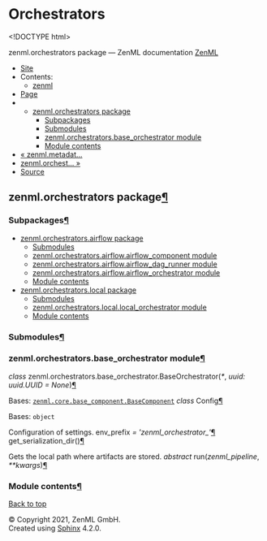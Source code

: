 # Orchestrators

&lt;!DOCTYPE html&gt;

zenml.orchestrators package — ZenML documentation  [ZenML](https://github.com/zenml-io/zenml/tree/154f041af2db9874b351cccd305478a173a7e939/docs/sphinx_docs/_build/html/index.html)

*  [Site](https://github.com/zenml-io/zenml/tree/154f041af2db9874b351cccd305478a173a7e939/docs/sphinx_docs/_build/html/index.html)
  * Contents:
    * [zenml](https://github.com/zenml-io/zenml/tree/154f041af2db9874b351cccd305478a173a7e939/docs/sphinx_docs/_build/html/modules.html)
*  [Page](./)
  * * [zenml.orchestrators package](./)
      * [Subpackages](./#subpackages)
      * [Submodules](./#submodules)
      * [zenml.orchestrators.base\_orchestrator module](./#module-zenml.orchestrators.base_orchestrator)
      * [Module contents](./#module-zenml.orchestrators)
* [ « zenml.metadat...](../zenml.metadata.md)
* [ zenml.orchest... »](https://github.com/zenml-io/zenml/tree/154f041af2db9874b351cccd305478a173a7e939/docs/sphinx_docs/_build/html/zenml.orchestrators.airflow.html)
*  [Source](https://github.com/zenml-io/zenml/tree/154f041af2db9874b351cccd305478a173a7e939/docs/sphinx_docs/_build/html/_sources/zenml.orchestrators.rst.txt)

## zenml.orchestrators package[¶](./#zenml-orchestrators-package)

### Subpackages[¶](./#subpackages)

* [zenml.orchestrators.airflow package](https://github.com/zenml-io/zenml/tree/154f041af2db9874b351cccd305478a173a7e939/docs/sphinx_docs/_build/html/zenml.orchestrators.airflow.html)
  * [Submodules](https://github.com/zenml-io/zenml/tree/154f041af2db9874b351cccd305478a173a7e939/docs/sphinx_docs/_build/html/zenml.orchestrators.airflow.html#submodules)
  * [zenml.orchestrators.airflow.airflow\_component module](https://github.com/zenml-io/zenml/tree/154f041af2db9874b351cccd305478a173a7e939/docs/sphinx_docs/_build/html/zenml.orchestrators.airflow.html#zenml-orchestrators-airflow-airflow-component-module)
  * [zenml.orchestrators.airflow.airflow\_dag\_runner module](https://github.com/zenml-io/zenml/tree/154f041af2db9874b351cccd305478a173a7e939/docs/sphinx_docs/_build/html/zenml.orchestrators.airflow.html#zenml-orchestrators-airflow-airflow-dag-runner-module)
  * [zenml.orchestrators.airflow.airflow\_orchestrator module](https://github.com/zenml-io/zenml/tree/154f041af2db9874b351cccd305478a173a7e939/docs/sphinx_docs/_build/html/zenml.orchestrators.airflow.html#zenml-orchestrators-airflow-airflow-orchestrator-module)
  * [Module contents](https://github.com/zenml-io/zenml/tree/154f041af2db9874b351cccd305478a173a7e939/docs/sphinx_docs/_build/html/zenml.orchestrators.airflow.html#module-zenml.orchestrators.airflow)
* [zenml.orchestrators.local package](zenml.orchestrators.local.md)
  * [Submodules](zenml.orchestrators.local.md#submodules)
  * [zenml.orchestrators.local.local\_orchestrator module](zenml.orchestrators.local.md#module-zenml.orchestrators.local.local_orchestrator)
  * [Module contents](zenml.orchestrators.local.md#module-zenml.orchestrators.local)

### Submodules[¶](./#submodules)

### zenml.orchestrators.base\_orchestrator module[¶](./#module-zenml.orchestrators.base_orchestrator)

 _class_ zenml.orchestrators.base\_orchestrator.BaseOrchestrator\(_\*_, _uuid: uuid.UUID = None_\)[¶](./#zenml.orchestrators.base_orchestrator.BaseOrchestrator)

Bases: [`zenml.core.base_component.BaseComponent`](../zenml.core.md#zenml.core.base_component.BaseComponent) _class_ Config[¶](./#zenml.orchestrators.base_orchestrator.BaseOrchestrator.Config)

Bases: `object`

Configuration of settings. env\_prefix _= 'zenml\_orchestrator\_'_[¶](./#zenml.orchestrators.base_orchestrator.BaseOrchestrator.Config.env_prefix) get\_serialization\_dir\(\)[¶](./#zenml.orchestrators.base_orchestrator.BaseOrchestrator.get_serialization_dir)

Gets the local path where artifacts are stored. _abstract_ run\(_zenml\_pipeline_, _\*\*kwargs_\)[¶](./#zenml.orchestrators.base_orchestrator.BaseOrchestrator.run)

### Module contents[¶](./#module-zenml.orchestrators)

 [Back to top](./)

 © Copyright 2021, ZenML GmbH.  
 Created using [Sphinx](http://sphinx-doc.org/) 4.2.0.  


